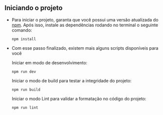 ## Iniciando o projeto

- Para iniciar o projeto, garanta que você possui uma versão atualizada do [npm](https://www.npmjs.com/). Após isso, instale as dependências rodando no terminal o seguinte comando:

  ```
  npm install
  ```

- Com esse passo finalizado, existem mais alguns scripts disponíveis para você

  Iniciar em modo de desenvolvimento:

  ```
  npm run dev
  ```

  Iniciar o modo de build para testar a integridade do projeto:

  ```
  npm run build
  ```

  Iniciar o modo Lint para validar a formatação no código do projeto:

  ```
  npm run lint
  ```

